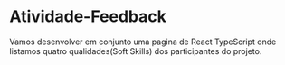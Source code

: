 # Atividade-Feedback
Vamos desenvolver em conjunto uma pagina de React TypeScript onde listamos quatro qualidades(Soft Skills) dos participantes do projeto.
